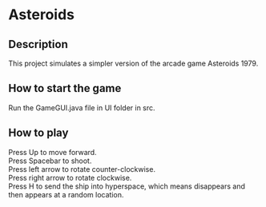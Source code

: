 # Asteroids
## Description
This project simulates a simpler version of the arcade game Asteroids 1979.
## How to start the game
Run the GameGUI.java file in UI folder in src.
## How to play
Press Up to move forward.<br>
Press Spacebar to shoot. <br>
Press left arrow to rotate counter-clockwise. <br>
Press right arrow to rotate clockwise. <br>
Press H to send the ship into hyperspace, which means disappears and then appears at a random location. 
